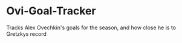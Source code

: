 # Ovi-Goal-Tracker
Tracks Alex Ovechkin's goals for the season, and how close he is to Gretzkys record

